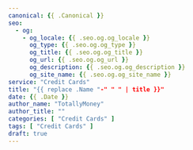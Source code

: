 ```yaml
---
canonical: {{ .Canonical }}
seo:
  - og:
    - og_locale: {{ .seo.og.og_locale }}
      og_type: {{ .seo.og.og_type }}
      og_title: {{ .seo.og.og_title }}
      og_url: {{ .seo.og.og_url }}
      og_description: {{ .seo.og.og_description }}
      og_site_name: {{ .seo.og.og_site_name }}
service: "Credit Cards"
title: "{{ replace .Name "-" " " | title }}"
date: {{ .Date }}
author_name: "TotallyMoney"
author_title: ""
categories: [ "Credit Cards" ]
tags: [ "Credit Cards" ]
draft: true
---
```

